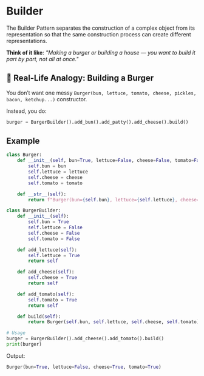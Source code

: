 # Builder
The Builder Pattern separates the construction of a complex object from its representation so that the same construction process can create different representations.

**Think of it like**: _"Making a burger or building a house — you want to build it part by part, not all at once."_

## 🍔 Real-Life Analogy: Building a Burger
You don’t want one messy `Burger(bun, lettuce, tomato, cheese, pickles, bacon, ketchup...)` constructor.

Instead, you do:
```python
burger = BurgerBuilder().add_bun().add_patty().add_cheese().build()
```

## Example
```python
class Burger:
    def __init__(self, bun=True, lettuce=False, cheese=False, tomato=False):
        self.bun = bun
        self.lettuce = lettuce
        self.cheese = cheese
        self.tomato = tomato

    def __str__(self):
        return f"Burger(bun={self.bun}, lettuce={self.lettuce}, cheese={self.cheese}, tomato={self.tomato})"

class BurgerBuilder:
    def __init__(self):
        self.bun = True
        self.lettuce = False
        self.cheese = False
        self.tomato = False

    def add_lettuce(self):
        self.lettuce = True
        return self

    def add_cheese(self):
        self.cheese = True
        return self

    def add_tomato(self):
        self.tomato = True
        return self

    def build(self):
        return Burger(self.bun, self.lettuce, self.cheese, self.tomato)

# Usage
burger = BurgerBuilder().add_cheese().add_tomato().build()
print(burger)
```

Output:
```python
Burger(bun=True, lettuce=False, cheese=True, tomato=True)
```
